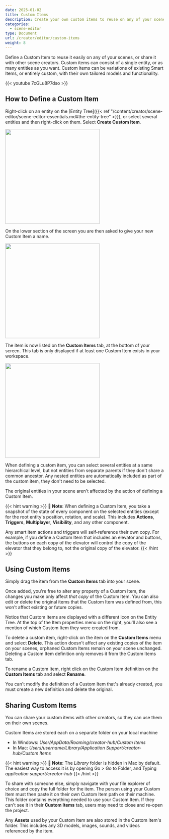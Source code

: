 ```yaml
---
date: 2025-01-02
title: Custom Items
description: Create your own custom items to reuse on any of your scenes.
categories:
  - scene-editor
type: Document
url: /creator/editor/custom-items
weight: 8
---
```


Define a Custom Item to reuse it easily on any of your scenes, or share it with other scene creators. Custom items can consist of a single entity, or as many entities as you want. Custom items can be variations of existing Smart Items, or entirely custom, with their own tailored models and functionality.

{{< youtube 7cGLu8P7dso >}}


## How to Define a Custom Item

Right-click on an entity on the [Entity Tree]({{< ref "/content/creator/scene-editor/scene-editor-essentials.md#the-entity-tree" >}}), or select several entities and then right-click on them. Select **Create Custom Item**.

<img src="/images/editor/create-custom-item.png" width="300"/>

On the lower section of the screen you are then asked to give your new Custom Item a name.

<img src="/images/editor/name-custom-item.png" width="300"/>

The item is now listed on the **Custom Items** tab, at the bottom of your screen. This tab is only displayed if at least one Custom Item exists in your workspace.

<img src="/images/editor/custom-items.png" width="300"/>

When defining a custom item, you can select several entities at a same hierarchical level, but not entities from separate parents if they don't share a common ancestor. Any nested entities are automatically included as part of the custom item, they don't need to be selected.

The original entities in your scene aren't affected by the action of defining a Custom Item.

{{< hint warning >}}
**📔 Note**:
When defining a Custom Item, you take a snapshot of the state of every component on the selected entities (except for the root entity's position, rotation, and scale). This includes **Actions**, **Triggers**, **Multiplayer**, **Visibility**, and any other component.

Any smart item actions and triggers will self-reference their own copy. For example, if you define a Custom Item that includes an elevator and buttons, the buttons on each copy of the elevator will control the copy of the elevator that they belong to, not the original copy of the elevator.
{{< /hint >}}

## Using Custom Items

Simply drag the item from the **Custom Items** tab into your scene.

Once added, you're free to alter any property of a Custom Item, the changes you make only affect _that copy_ of the Custom Item. You can also edit or delete the original items that the Custom Item was defined from, this won't affect existing or future copies.

Notice that Custom Items are displayed with a different icon on the Entity Tree. At the top of the Item properties menu on the right, you'll also see a mention of which Custom Item they were created from.

To delete a custom item, right-click on the item on the **Custom Items** menu and select **Delete**. This action doesn't affect any existing copies of the item on your scenes, orphaned Custom Items remain on your scene unchanged. Deleting a Custom Item definition only removes it from the Custom Items tab.

To rename a Custom Item, right click on the Custom Item definition on the **Custom Items** tab and select **Rename**.

You can't modify the definition of a Custom Item that's already created, you must create a new definition and delete the original.

## Sharing Custom Items

You can share your custom items with other creators, so they can use them on their own scenes.

Custom Items are stored each on a separate folder on your local machine

- In Windows: _User/AppData/Roaming/creator-hub/Custom Items_
- In Mac: _Users/username/Library/Application Support/creator-hub/Custom Items_

{{< hint warning >}}
**📔 Note**:
The _Library_ folder is hidden in Mac by default. The easiest way to access it is by opening Go > Go to Folder, and Typing _application support/creator-hub_
{{< /hint >}}

To share with someone else, simply navigate with your file explorer of choice and copy the full folder for the item. The person using your Custom Item must then paste it on their own Custom Item path on their machine. This folder contains everything needed to use your Custom Item. If they can't see it in their **Custom Items** tab, users may need to close and re-open the project.

Any **Assets** used by your Custom Item are also stored in the Custom Item's folder. This includes any 3D models, images, sounds, and videos referenced by the item.
